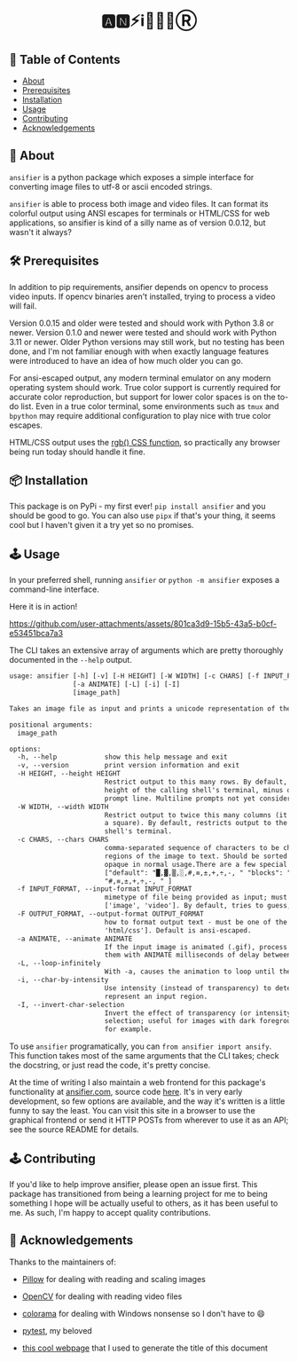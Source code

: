 <h1 align="center">🅰️🅽⚡️ℹ️🎏💈📧Ⓡ</h1>


## 📜 Table of Contents

- [About](#about)
- [Prerequisites](#prereqs)
- [Installation](#installation)
- [Usage](#usage)
- [Contributing](#contributing)
- [Acknowledgements](#acknowledgements)

## 🧐 About <a name = "about"></a>

`ansifier` is a python package which exposes a simple interface
for converting image files to utf-8 or ascii encoded strings.

`ansifier` is able to process both image and video files.
It can format its colorful output using ANSI escapes for terminals
or HTML/CSS for web applications, so ansifier is kind of a silly name
as of version 0.0.12, but wasn't it always?

## 🛠 Prerequisites <a name = "prereqs"></a>

In addition to pip requirements, ansifier depends on opencv to process video inputs.
If opencv binaries aren't installed, trying to process a video will fail.

Version 0.0.15 and older were tested and should work with Python 3.8 or newer.
Version 0.1.0 and newer were tested and should work with Python 3.11 or newer.
Older Python versions may still work, but no testing has been done,
and I'm not familiar enough with when exactly language features were introduced
to have an idea of how much older you can go.

For ansi-escaped output, any modern terminal emulator on any modern operating system should work.
True color support is currently required for accurate color reproduction, but support for lower
color spaces is on the to-do list.
Even in a true color terminal, some environments such as `tmux` and `bpython` may require additional
configuration to play nice with true color escapes.

HTML/CSS output uses the [rgb() CSS function](https://www.w3schools.com/cssref/func_rgb.php),
so practically any browser being run today should handle it fine.

## 📦 Installation <a name = "installation"></a>

This package is on PyPi - my first ever! `pip install ansifier` and you should be good to go.
You can also use `pipx` if that's your thing, it seems cool but I haven't given it a try yet so no
promises.

## 🕹️ Usage <a name="usage"></a>

In your preferred shell, running `ansifier` or `python -m ansifier` exposes a command-line interface.

Here it is in action!


https://github.com/user-attachments/assets/801ca3d9-15b5-43a5-b0cf-e53451bca7a3


The CLI takes an extensive array of arguments which are pretty thoroughly documented in the `--help` output.

```txt
usage: ansifier [-h] [-v] [-H HEIGHT] [-W WIDTH] [-c CHARS] [-f INPUT_FORMAT] [-F OUTPUT_FORMAT]
                [-a ANIMATE] [-L] [-i] [-I]
                [image_path]

Takes an image file as input and prints a unicode representation of the image to the terminal.

positional arguments:
  image_path

options:
  -h, --help            show this help message and exit
  -v, --version         print version information and exit
  -H HEIGHT, --height HEIGHT
                        Restrict output to this many rows. By default, restricts output to the
                        height of the calling shell's terminal, minus one to account for the
                        prompt line. Multiline prompts not yet considered.
  -W WIDTH, --width WIDTH
                        Restrict output to twice this many columns (it takes ~2 chars to represent
                        a square). By default, restricts output to the width of the calling
                        shell's terminal.
  -c CHARS, --chars CHARS
                        comma-separated sequence of characters to be chosen from when converting
                        regions of the image to text. Should be sorted from more opaque to less
                        opaque in normal usage.There are a few special values for this argument:
                        ["default": "█,▓,▒,░,#,≡,±,+,÷,-, " "blocks": "█,▓,▒,░, " "noblocks":
                        "#,≡,±,+,÷,-, " ]
  -f INPUT_FORMAT, --input-format INPUT_FORMAT
                        mimetype of file being provided as input; must be one of the following:
                        ['image', 'video']. By default, tries to guess, falling back on image.
  -F OUTPUT_FORMAT, --output-format OUTPUT_FORMAT
                        how to format output text - must be one of the following: ['ansi-escaped',
                        'html/css']. Default is ansi-escaped.
  -a ANIMATE, --animate ANIMATE
                        If the input image is animated (.gif), process all keyframes and print
                        them with ANIMATE milliseconds of delay between frames.
  -L, --loop-infinitely
                        With -a, causes the animation to loop until the program is terminated.
  -i, --char-by-intensity
                        Use intensity (instead of transparency) to determine character used to
                        represent an input region.
  -I, --invert-char-selection
                        Invert the effect of transparency (or intensity when using -i) on char
                        selection; useful for images with dark foregrounds and bright backgrounds,
                        for example.
```

To use `ansifier` programatically, you can `from ansifier import ansify`.
This function takes most of the same arguments that the CLI takes; check the docstring,
or just read the code, it's pretty concise.

At the time of writing I also maintain a web frontend for this package's functionality at
[ansifier.com](https://ansifier.com/), source code [here](https://github.com/amminer/ansifier-web).
It's in very early development, so few options are available, and the way it's written is a little
funny to say the least. You can visit this site in a browser to use the graphical frontend
or send it HTTP POSTs from wherever to use it as an API; see the source README for details.

## 🕹️ Contributing <a name="contributing"></a>

If you'd like to help improve ansifier, please open an issue first. This package has transitioned
from being a learning project for me to being something I hope will be actually useful to others,
as it has been useful to me. As such, I'm happy to accept quality contributions.

## 🙏 Acknowledgements  <a name = "acknowledgements"></a>

Thanks to the maintainers of:

* [Pillow](https://github.com/python-pillow/Pillow) for dealing with reading and scaling images

* [OpenCV](https://docs.opencv.org/4.5.4/d1/dfb/intro.html) for dealing with reading video files

* [colorama](https://github.com/tartley/colorama) for dealing with Windows nonsense
  so I don't have to 😄

* [pytest](https://docs.pytest.org/en/8.0.x/), my beloved

* [this cool webpage](https://stevenacoffman.github.io/homoglyphs/) that I used to generate the title of this document
